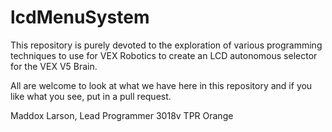 # lcdMenuSystem

This repository is purely devoted to the exploration of various programming techniques
to use for VEX Robotics to create an LCD autonomous selector for the VEX V5 Brain.

All are welcome to look at what we have here in this repository and if you like what 
you see, put in a pull request.

Maddox Larson,
Lead Programmer
3018v TPR Orange
